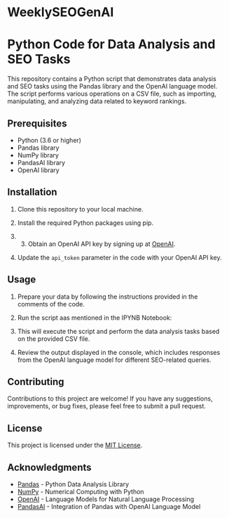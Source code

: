 # WeeklySEOGenAI
# Python Code for Data Analysis and SEO Tasks

This repository contains a Python script that demonstrates data analysis and SEO tasks using the Pandas library and the OpenAI language model. The script performs various operations on a CSV file, such as importing, manipulating, and analyzing data related to keyword rankings.

## Prerequisites

- Python (3.6 or higher)
- Pandas library
- NumPy library
- PandasAI library
- OpenAI library

## Installation

1. Clone this repository to your local machine.
2. Install the required Python packages using pip.
3. 3. Obtain an OpenAI API key by signing up at [OpenAI](https://openai.com/).

4. Update the `api_token` parameter in the code with your OpenAI API key.

## Usage

1. Prepare your data by following the instructions provided in the comments of the code.

2. Run the script aas mentioned in the IPYNB Notebook:

3. This will execute the script and perform the data analysis tasks based on the provided CSV file.

3. Review the output displayed in the console, which includes responses from the OpenAI language model for different SEO-related queries.

## Contributing

Contributions to this project are welcome! If you have any suggestions, improvements, or bug fixes, please feel free to submit a pull request.

## License

This project is licensed under the [MIT License](LICENSE).

## Acknowledgments

- [Pandas](https://pandas.pydata.org/) - Python Data Analysis Library
- [NumPy](https://numpy.org/) - Numerical Computing with Python
- [OpenAI](https://openai.com/) - Language Models for Natural Language Processing
- [PandasAI](https://pypi.org/project/pandasai/) - Integration of Pandas with OpenAI Language Model
